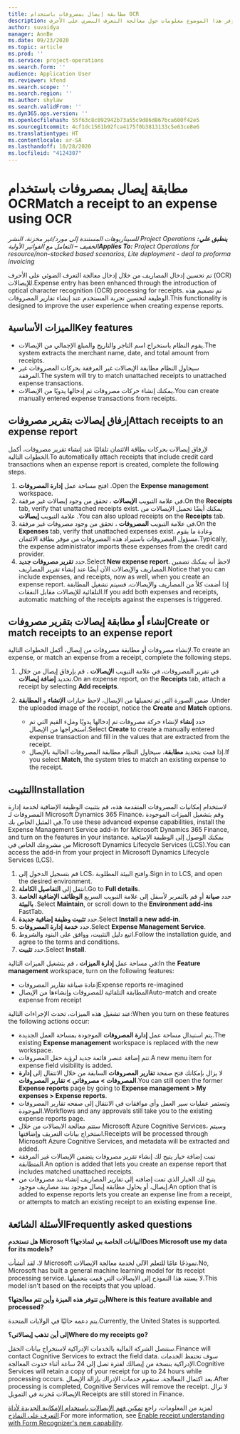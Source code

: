 ```yaml
---
title: مطابقة إيصال بمصروفات باستخدام OCR
description: يوفر هذا الموضوع معلومات حول معالجة التعرف البصري على الأحرف (OCR) للإيصالات.
author: suvaidya
manager: AnnBe
ms.date: 09/23/2020
ms.topic: article
ms.prod: ''
ms.service: project-operations
ms.search.form: ''
audience: Application User
ms.reviewer: kfend
ms.search.scope: ''
ms.search.region: ''
ms.author: shylaw
ms.search.validFrom: ''
ms.dyn365.ops.version: ''
ms.openlocfilehash: 55f63c8c092942b73a55c9d86d867bca600f42e5
ms.sourcegitcommit: 4cf1dc1561b92fca4175f0b3813133c5e63ce8e6
ms.translationtype: HT
ms.contentlocale: ar-SA
ms.lasthandoff: 10/28/2020
ms.locfileid: "4124307"
---
```

# <a name="match-a-receipt-to-an-expense-using-ocr"></a><span data-ttu-id="5da15-103">مطابقة إيصال بمصروفات باستخدام OCR</span><span class="sxs-lookup"><span data-stu-id="5da15-103">Match a receipt to an expense using OCR</span></span>

<span data-ttu-id="5da15-104">_**ينطبق علي:** ‏‫Project Operations للسيناريوهات المستندة إلى مورد/غير مخزنة‬، ‏‫النشر الخفيف – التعامل مع الفواتير الأولية‬_</span><span class="sxs-lookup"><span data-stu-id="5da15-104">_**Applies To:** Project Operations for resource/non-stocked based scenarios, Lite deployment - deal to proforma invoicing_</span></span>

<span data-ttu-id="5da15-105">تم تحسين إدخال المصاريف من خلال إدخال معالجة التعرف الضوئي على الأحرف (OCR) للإيصالات.</span><span class="sxs-lookup"><span data-stu-id="5da15-105">Expense entry has been enhanced through the introduction of optical character recognition (OCR) processing for receipts.</span></span> <span data-ttu-id="5da15-106">تم تصميم هذه الوظيفة لتحسين تجربة المستخدم عند إنشاء تقارير المصروفات.</span><span class="sxs-lookup"><span data-stu-id="5da15-106">This functionality is designed to improve the user experience when creating expense reports.</span></span>

## <a name="key-features"></a><span data-ttu-id="5da15-107">الميزات الأساسية</span><span class="sxs-lookup"><span data-stu-id="5da15-107">Key features</span></span>

- <span data-ttu-id="5da15-108">يقوم النظام باستخراج اسم التاجر والتاريخ والمبلغ الإجمالي من الإيصالات.</span><span class="sxs-lookup"><span data-stu-id="5da15-108">The system extracts the merchant name, date, and total amount from receipts.</span></span>
- <span data-ttu-id="5da15-109">سيحاول النظام مطابقة الإيصالات غير المرفقة بحركات المصروفات غير المرفقة.</span><span class="sxs-lookup"><span data-stu-id="5da15-109">The system will try to match unattached receipts to unattached expense transactions.</span></span>
- <span data-ttu-id="5da15-110">يمكنك إنشاء حركات مصروفات تم إدخالها يدويًا من الإيصالات.</span><span class="sxs-lookup"><span data-stu-id="5da15-110">You can create manually entered expense transactions from receipts.</span></span>

## <a name="attach-receipts-to-an-expense-report"></a><span data-ttu-id="5da15-111">إرفاق إيصالات بتقرير مصروفات</span><span class="sxs-lookup"><span data-stu-id="5da15-111">Attach receipts to an expense report</span></span>

<span data-ttu-id="5da15-112">لإرفاق إيصالات بحركات بطاقة الائتمان تلقائيًا عند إنشاء تقرير مصروفات، أكمل الخطوات التالية.</span><span class="sxs-lookup"><span data-stu-id="5da15-112">To automatically attach receipts that include credit card transactions when an expense report is created, complete the following steps.</span></span>

  1. <span data-ttu-id="5da15-113">افتح مساحة عمل **إدارة المصروفات** .</span><span class="sxs-lookup"><span data-stu-id="5da15-113">Open the **Expense management** workspace.</span></span>
  2. <span data-ttu-id="5da15-114">في علامة التبويب **الإيصالات** ، تحقق من وجود إيصالات غير مرفقة.</span><span class="sxs-lookup"><span data-stu-id="5da15-114">On the **Receipts** tab, verify that unattached receipts exist.</span></span> <span data-ttu-id="5da15-115">يمكنك أيضًا تحميل الإيصالات من علامة التبويب **إيصالات** .</span><span class="sxs-lookup"><span data-stu-id="5da15-115">You can also upload receipts on the **Receipts** tab.</span></span>
  3. <span data-ttu-id="5da15-116">في علامة التبويب **المصروفات** ، تحقق من وجود مصروفات غير مرفقة.</span><span class="sxs-lookup"><span data-stu-id="5da15-116">On the **Expenses** tab, verify that unattached expenses exist.</span></span> <span data-ttu-id="5da15-117">وعادة ما يقوم مسؤول المصروفات باستيراد هذه المصروفات من موفر بطاقة الائتمان.</span><span class="sxs-lookup"><span data-stu-id="5da15-117">Typically, the expense administrator imports these expenses from the credit card provider.</span></span>
  4. <span data-ttu-id="5da15-118">حدد **تقرير مصروفات جديد**.</span><span class="sxs-lookup"><span data-stu-id="5da15-118">Select **New expense report**.</span></span> <span data-ttu-id="5da15-119">لاحظ أنه يمكنك تضمين المصاريف والإيصالات الآن أيضًا عند إنشاء تقرير المصاريف.</span><span class="sxs-lookup"><span data-stu-id="5da15-119">Notice that you can include expenses, and receipts, now as well, when you create an expense report.</span></span> <span data-ttu-id="5da15-120">إذا أضفت كلاً من المصاريف والإيصالات، فسيتم تشغيل المطابقة التلقائية للإيصالات مقابل النفقات.</span><span class="sxs-lookup"><span data-stu-id="5da15-120">If you add both expenses and receipts, automatic matching of the receipts against the expenses is triggered.</span></span>

## <a name="create-or-match-receipts-to-an-expense-report"></a><span data-ttu-id="5da15-121">إنشاء أو مطابقة إيصالات بتقرير مصروفات</span><span class="sxs-lookup"><span data-stu-id="5da15-121">Create or match receipts to an expense report</span></span>
<span data-ttu-id="5da15-122">لإنشاء مصروفات أو مطابقة مصروفات من إيصال، أكمل الخطوات التالية.</span><span class="sxs-lookup"><span data-stu-id="5da15-122">To create an expense, or match an expense from a receipt, complete the following steps.</span></span>

  1. <span data-ttu-id="5da15-123">في تقرير المصروفات، في علامة التبويب **الإيصالات** ، قم بإرفاق إيصال من خلال تحديد **إضافة إيصالات**.</span><span class="sxs-lookup"><span data-stu-id="5da15-123">On an expense report, on the **Receipts** tab, attach a receipt by selecting **Add receipts**.</span></span>
  2. <span data-ttu-id="5da15-124">ضمن الصورة التي تم تحميلها من الإيصال، لاحظ خيارات **الإنشاء** و **المطابقة** .</span><span class="sxs-lookup"><span data-stu-id="5da15-124">Under the uploaded image of the receipt, notice the **Create** and **Match** options.</span></span>

      - <span data-ttu-id="5da15-125">حدد **إنشاء** لإنشاء حركة مصروفات تم إدخالها يدويًا وملء القيم التي تم استخراجها من الإيصال.</span><span class="sxs-lookup"><span data-stu-id="5da15-125">Select **Create** to create a manually entered expense transaction and fill in the values that are extracted from the receipt.</span></span>
      - <span data-ttu-id="5da15-126">إذا قمت بتحديد **مطابقة**، سيحاول النظام مطابقة المصروفات الحالية بالإيصال.</span><span class="sxs-lookup"><span data-stu-id="5da15-126">If you select **Match**, the system tries to match an existing expense to the receipt.</span></span>

## <a name="installation"></a><span data-ttu-id="5da15-127">التثبيت</span><span class="sxs-lookup"><span data-stu-id="5da15-127">Installation</span></span>

<span data-ttu-id="5da15-128">لاستخدام إمكانيات المصروفات المتقدمة هذه، قم بتثبيت الوظيفة الإضافية لخدمة إدارة المصروفات لـ Microsoft Dynamics 365 Finance، وقم بتشغيل الميزات الموجودة في المثيل الخاص بك.</span><span class="sxs-lookup"><span data-stu-id="5da15-128">To use these advanced expense capabilities, install the Expense Management Service add-in for Microsoft Dynamics 365 Finance, and turn on the features in your instance.</span></span> <span data-ttu-id="5da15-129">يمكنك الوصول إلى الوظيفة الإضافية من مشروعك الخاص في Microsoft Dynamics Lifecycle Services (LCS).</span><span class="sxs-lookup"><span data-stu-id="5da15-129">You can access the add-in from your project in Microsoft Dynamics Lifecycle Services (LCS).</span></span>

1. <span data-ttu-id="5da15-130">قم بتسجيل الدخول إلى LCS، وافتح البيئة المطلوبة.</span><span class="sxs-lookup"><span data-stu-id="5da15-130">Sign in to LCS, and open the desired environment.</span></span>
2. <span data-ttu-id="5da15-131">انتقل إلى **التفاصيل الكاملة**.</span><span class="sxs-lookup"><span data-stu-id="5da15-131">Go to **Full details**.</span></span>
3. <span data-ttu-id="5da15-132">حدد **صيانة** أو قم بالتمرير لأسفل إلى علامة التبويب السريع **الوظائف الإضافية الخاصة بالبيئة** .</span><span class="sxs-lookup"><span data-stu-id="5da15-132">Select **Maintain**, or scroll down to the **Environment add-ins** FastTab.</span></span>
4. <span data-ttu-id="5da15-133">حدد **تثبيت وظيفة إضافية جديدة**.</span><span class="sxs-lookup"><span data-stu-id="5da15-133">Select **Install a new add-in**.</span></span>
5. <span data-ttu-id="5da15-134">حدد **خدمة إدارة المصروفات**.</span><span class="sxs-lookup"><span data-stu-id="5da15-134">Select **Expense Management Service**.</span></span>
6. <span data-ttu-id="5da15-135">اتبع دليل التثبيت، ووافق على البنود والشروط.</span><span class="sxs-lookup"><span data-stu-id="5da15-135">Follow the installation guide, and agree to the terms and conditions.</span></span>
7. <span data-ttu-id="5da15-136">حدد **تثبيت**.</span><span class="sxs-lookup"><span data-stu-id="5da15-136">Select **Install**.</span></span>

<span data-ttu-id="5da15-137">في مساحة عمل **إدارة الميزات** ، قم بتشغيل الميزات التالية:</span><span class="sxs-lookup"><span data-stu-id="5da15-137">In the **Feature management** workspace, turn on the following features:</span></span>

- <span data-ttu-id="5da15-138">إعادة صياغة تقارير المصروفات</span><span class="sxs-lookup"><span data-stu-id="5da15-138">Expense reports re-imagined</span></span>
- <span data-ttu-id="5da15-139">المطابقة التلقائية للمصروفات وإنشاءها من الإيصال</span><span class="sxs-lookup"><span data-stu-id="5da15-139">Auto-match and create expense from receipt</span></span>

<span data-ttu-id="5da15-140">عند تشغيل هذه الميزات، تحدث الإجراءات التالية:</span><span class="sxs-lookup"><span data-stu-id="5da15-140">When you turn on these features the following actions occur:</span></span>

- <span data-ttu-id="5da15-141">يتم استبدال مساحة عمل **إدارة المصروفات** الموجودة بمساحة العمل الجديدة.</span><span class="sxs-lookup"><span data-stu-id="5da15-141">The existing **Expense management** workspace is replaced with the new workspace.</span></span>
- <span data-ttu-id="5da15-142">تتم إضافة عنصر قائمة جديد لرؤية حقل المصروفات.</span><span class="sxs-lookup"><span data-stu-id="5da15-142">A new menu item for expense field visibility is added.</span></span>
- <span data-ttu-id="5da15-143">لا يزال بإمكانك فتح صفحة **تقارير المصروفات** السابقة من خلال الانتقال إلى **إدارة المصروفات > مصروفاتي > تقارير المصروفات**.</span><span class="sxs-lookup"><span data-stu-id="5da15-143">You can still open the former **Expense reports** page by going to **Expense management > My expenses > Expense reports**.</span></span>
- <span data-ttu-id="5da15-144">وتستمر عمليات سير العمل وأي موافقات في الانتقال إلى صفحه تقارير المصروفات الموجودة.</span><span class="sxs-lookup"><span data-stu-id="5da15-144">Workflows and any approvals still take you to the existing expense reports page.</span></span>
- <span data-ttu-id="5da15-145">ستتم معالجة الايصالات من خلال Microsoft Azure Cognitive Services، وسيتم استخراج بيانات التعريف وإضافتها.</span><span class="sxs-lookup"><span data-stu-id="5da15-145">Receipts will be processed through Microsoft Azure Cognitive Services, and metadata will be extracted and added.</span></span>
- <span data-ttu-id="5da15-146">تمت إضافة خيار يتيح لك إنشاء تقرير مصروفات يتضمن الإيصالات غير المرفقة المتطابقة.</span><span class="sxs-lookup"><span data-stu-id="5da15-146">An option is added that lets you create an expense report that includes matched unattached receipts.</span></span>
- <span data-ttu-id="5da15-147">يتيح لك الخيار الذي تمت إضافته إلى تقارير المصاريف إنشاء بند مصروفات من إيصال، أو يحاول مطابقة إيصال موجود ببند مصاريف موجود.</span><span class="sxs-lookup"><span data-stu-id="5da15-147">An option that is added to expense reports lets you create an expense line from a receipt, or attempts to match an existing receipt to an existing expense line.</span></span>

## <a name="frequently-asked-questions"></a><span data-ttu-id="5da15-148">الأسئلة الشائعة</span><span class="sxs-lookup"><span data-stu-id="5da15-148">Frequently asked questions</span></span>

<span data-ttu-id="5da15-149">**هل تستخدم Microsoft البيانات الخاصة بي لنماذجها؟**</span><span class="sxs-lookup"><span data-stu-id="5da15-149">**Does Microsoft use my data for its models?**</span></span>

<span data-ttu-id="5da15-150">لا، لقد أنشأت Microsoft نموذجًا عامًا للتعلم الآلي لخدمة معالجة الإيصالات.</span><span class="sxs-lookup"><span data-stu-id="5da15-150">No, Microsoft has built a general machine learning model for its receipt processing service.</span></span> <span data-ttu-id="5da15-151">لا يستند هذا النموذج إلى الايصالات التي قمت بتحميلها.</span><span class="sxs-lookup"><span data-stu-id="5da15-151">This model isn't based on the receipts that you upload.</span></span>

<span data-ttu-id="5da15-152">**أين تتوفر هذه الميزة وأين تتم معالجتها؟**</span><span class="sxs-lookup"><span data-stu-id="5da15-152">**Where is this feature available and processed?**</span></span>

<span data-ttu-id="5da15-153">يتم دعمه حاليًا في الولايات المتحدة.</span><span class="sxs-lookup"><span data-stu-id="5da15-153">Currently, the United States is supported.</span></span>

<span data-ttu-id="5da15-154">**إلى أين تذهب إيصالاتي؟**</span><span class="sxs-lookup"><span data-stu-id="5da15-154">**Where do my receipts go?**</span></span>

<span data-ttu-id="5da15-155">ستتصل الشركة المالية بالخدمات الإدراكية لاستخراج بيانات الحقل.</span><span class="sxs-lookup"><span data-stu-id="5da15-155">Finance will contact Cognitive Services to extract the field data.</span></span> <span data-ttu-id="5da15-156">سوف تحتفظ الخدمات الإدراكية بنسخة من إيصالك لفترة تصل إلى 24 ساعة أثناء حدوث المعالجة.</span><span class="sxs-lookup"><span data-stu-id="5da15-156">Cognitive Services will retain a copy of your receipt for up to 24 hours while processing occurs.</span></span> <span data-ttu-id="5da15-157">بعد اكتمال المعالجة، ستقوم خدمات الإدراك بإزالة الإيصال.</span><span class="sxs-lookup"><span data-stu-id="5da15-157">After processing is completed, Cognitive Services will remove the receipt.</span></span> <span data-ttu-id="5da15-158">لا تزال الإيصالات مُخزنة في التمويل.</span><span class="sxs-lookup"><span data-stu-id="5da15-158">Receipts are still stored in Finance.</span></span>

<span data-ttu-id="5da15-159">لمزيد من المعلومات، راجع [تمكين فهم الإيصالات باستخدام الإمكانية الجديدة لأداة التعرف على النماذج](https://azure.microsoft.com/blog/enable-receipt-understanding-with-form-recognizer-s-new-capability/).</span><span class="sxs-lookup"><span data-stu-id="5da15-159">For more information, see [Enable receipt understanding with Form Recognizer's new capability](https://azure.microsoft.com/blog/enable-receipt-understanding-with-form-recognizer-s-new-capability/).</span></span>
